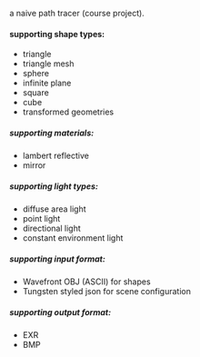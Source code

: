 a naive path tracer (course project).

#### supporting shape types:

- triangle
- triangle mesh
- sphere
- infinite plane
- square
- cube
- transformed geometries

##### supporting materials:

- lambert reflective
- mirror

##### supporting light types:

- diffuse area light
- point light
- directional light
- constant environment light

##### supporting input format:

- Wavefront OBJ (ASCII) for shapes
- Tungsten styled json for scene configuration

##### supporting output format:

- EXR
- BMP
